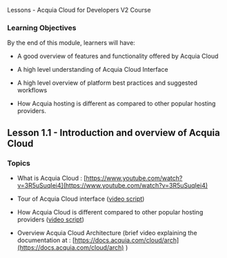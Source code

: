 <!--
{
"name" : "overview-of-acquia-cloud",
"version" : "0.1",
"title" : "Introduction and overview of Acquia Cloud",
"description": "An overview of features and functionality provided by Acquia Cloud.",
"freshnessDate" : 2015-06-01,
"homepage" : "https://docs.acquia.com/cloud",
"license" : "All Rights Reserved"
}
-->

<!-- @section -->


Lessons - Acquia Cloud for Developers V2  Course


### Learning Objectives

 By the end of this module, learners will have:

* A good overview of features and functionality offered by Acquia Cloud

* A high level understanding of Acquia Cloud Interface

* A high level overview of platform best practices and suggested workflows

* How Acquia hosting is different as compared to other popular hosting providers.

## Lesson 1.1 -  Introduction and overview of Acquia Cloud

### Topics

* What is Acquia Cloud : [https://www.youtube.com/watch?v=3R5uSuqIei4](https://www.youtube.com/watch?v=3R5uSuqIei4)

* Tour of Acquia Cloud interface ([video script](https://docs.google.com/a/acquia.com/presentation/d/1b8dljtVIYF1rRgSt7et0vfrpA53ev5o5HbVj1MDPeMM/edit#slide=id.p))

* How Acquia Cloud is different compared to other popular hosting providers ([video script](https://docs.google.com/a/acquia.com/presentation/d/1kbE8dKvf5Mzjm1e6H5Yxc_jpnfeCAb7aMwWF6s-AP1o/edit#slide=id.p))

* Overview Acquia Cloud Architecture (brief video explaining the documentation at : [https://docs.acquia.com/cloud/arch](https://docs.acquia.com/cloud/arch) )
